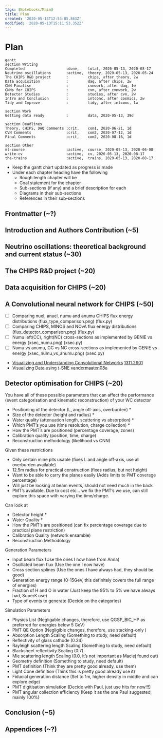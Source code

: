 ```yaml
---
tags: [Notebooks/Main]
title: Plan
created: '2020-05-13T12:53:05.863Z'
modified: '2020-05-13T15:11:53.352Z'
---
```


# Plan

```mermaid
gantt
section Writing
Completed                   :done,    total, 2020-05-13, 2020-08-17
Neutrino oscillations       :active,  theory, 2020-05-13, 2020-05-24
The CHIPS R&D project       :         chips, after theory, 2w
Data acquisition            :         daq, after chips, 2w
CNN Finalise                :         cvnwork, after daq, 1w
CNNs for CHIPS              :         cvn, after cvnwork, 2w
Detector Studies            :         studies, after cvn, 2w
Intro and Conclusion        :         intconc, after cosmics, 2w
Tidy and Improve            :         tidy, after intconc, 1w

section Work
Getting data ready          :         data, 2020-05-13, 39d

section Deadlines
Theory, CHIPS, DAQ Comments :crit,    com1, 2020-06-21, 1d
CVN Comments                :crit,    com2, 2020-07-12, 1d
Final Comments              :crit,    com2, 2020-08-16, 1d

section Other
ml-course                   :active,  course, 2020-05-13, 2020-06-08
write-cv                    :active,  cv, 2020-05-13, 2020-08-17
the-trains                  :active,  trains, 2020-05-13, 2020-08-17
```

- Keep the gantt chart updated as progress is made
- Under each chapter heading have the following
  - Rough length chapter will be
  - Goal statement for the chapter
  - Sub-sections (if any) and a brief description for each
  - Diagrams in their sub-sections
  - References in their sub-sections

## Frontmatter (~?)

## Introduction and Authors Contribution (~5)

## Neutrino oscillations: theoretical background and current status (~30)

## The CHIPS R&D project (~20)

## Data acquisition for CHIPS (~20)

## A Convolutional neural network for CHIPS (~50)

- [ ] Comparing nuel, anuel, numu and anumu CHIPS flux energy distributions (flux_type_comparison.png) (flux.py)
- [ ] Comparing CHIPS, MINOS and NOvA flux energy distributions (flux_detector_comparison.png) (flux.py)
- [ ] Numu left(CC), right(NC) cross-sections as implemented by GENIE vs energy (xsec_numu.png) (xsec.py)
- [ ] Numu vs anumu, CC vs NC cross-sections as implemented by GENIE vs energy (xsec_numu_vs_anumu.png) (xsec.py)

- [Visualizing and Understanding Convolutional Networks](https://arxiv.org/pdf/1311.2901.pdf) [1311.2901](@note/1311.2901.md)
- [Visualizing Data using t-SNE](http://www.jmlr.org/papers/volume9/vandermaaten08a/vandermaaten08a.pdf) [vandermaaten08a](@note/vandermaaten08a.md)

## Detector optimisation for CHIPS (~20)

You have all of these possible parameters that can affect the performance (event categorisation and kinematic reconstruction) of your WC detector
- Positioning of the detector (L, angle off-axis, overburden) *
- Size of the detector (height and radius) *
- Water quality (attenuation length, scattering vs absorption) *
- Which PMT’s you use (time resolution, charge collection) *
- How the PMT’s are positioned (percentage coverage, zones)
- Calibration quality (position, time, charge)
- Reconstruction methodology (likelihood vs CNN)

Given these restrictions
- Only certain mine pits usable (fixes L and angle off-axis, use all overburden available)
- 12.5m radius for practical construction (fixes radius, but not height)
- Want to be able to carry the planes easily (Adds limits to PMT coverage percentage)
- Will just be looking at beam events, should not need much in the back
- PMT’s available. Due to cost etc… we fix the PMT’s we use, can still explore this space with varying the time/charge.

Can look at 
- Detector height *
- Water Quality *
- How the PMT’s are positioned (can fix percentage coverage due to practical plane restriction)
- Calibration Quality (network ensamble)
- Reconstruction Methodology

Generation Parameters
- Input beam flux (Use the ones I now have from Anna)
- Oscillated beam flux (Use the one I now have)
- Cross section splines (Use the ones I have always had, they should be good)
- Generation energy range (0-15GeV, this definitely covers the full range of energies) 
- Fraction of H and O in water (Just keep the 95% to 5% we have always had, SuperK use)
- Type of events to generate (Decide on the categories)

Simulation Parameters
- Physics List (Negligable changes, therefore, use QGSP_BIC_HP as preferred for energies below 5 GeV)
- PMT QE Option (Negligible changes, therefore, use stacking-only )
- Absorption Length Scaling (Something to study, need default)
- Reflectivity of glass cathode (0.24) 
- Rayleigh scattering length Scaling (Something to study, need default)
- Blacksheet reflectivity Scaling (0.7)
- Mie scattering length Scaling (0.0, it’s not important as Maciej found out)
- Geometry definition (Something to study, need default)
- PMT definition (Think they are pretty good already, use them)
- Light Cone definition (Think this is pretty good already use it)
- Fiducial generation distance (Set to 1m, higher density in middle and can explore edge)
- PMT digitisation simulation (Decide with Paul, just use hits for now!!!)
- PMT angular collection efficiency (Keep it as the one Paul suggested, mainly 100%)

## Conclusion (~5)

## Appendices (~?)
